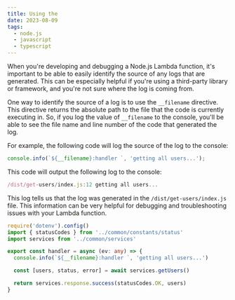 ```yaml
---
title: Using the 
date: 2023-08-09
tags:
  - node.js
  - javascript
  - typescript
---
```


When you're developing and debugging a Node.js Lambda function, it's important to be able to easily identify the source of any logs that are generated. This can be especially helpful if you're using a third-party library or framework, and you're not sure where the log is coming from.


One way to identify the source of a log is to use the `__filename` directive. This directive returns the absolute path to the file that the code is currently executing in. So, if you log the value of `__filename` to the console, you'll be able to see the file name and line number of the code that generated the log.


For example, the following code will log the source of the log to the console:


```typescript
console.info(`${__filename}:handler `, 'getting all users...');
```


This code will output the following log to the console:


```typescript
/dist/get-users/index.js:12 getting all users...
```


This log tells us that the log was generated in the `/dist/get-users/index.js` file. This information can be very helpful for debugging and troubleshooting issues with your Lambda function.


```typescript
require('dotenv').config()
import { statusCodes } from '../common/constants/status'
import services from '../common/services'

export const handler = async (ev: any) => {
  console.info(`${__filename}:handler `, 'getting all users...')

  const [users, status, error] = await services.getUsers()

  return services.response.success(statusCodes.OK, users)
}
```


